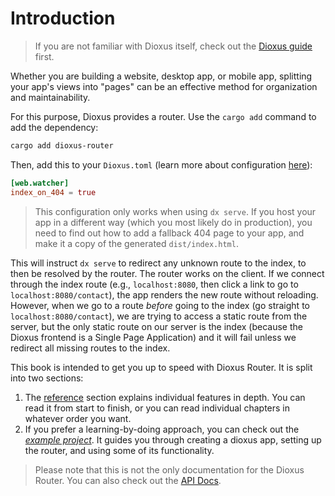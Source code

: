 # Introduction

> If you are not familiar with Dioxus itself, check out the [Dioxus guide](../guide/index.md) first.

Whether you are building a website, desktop app, or mobile app, splitting your app's views into "pages" can be an effective method for organization and maintainability.

For this purpose, Dioxus provides a router. Use the `cargo add` command to add the dependency:

```sh
cargo add dioxus-router
```

Then, add this to your `Dioxus.toml` (learn more about configuration [here](https://dioxuslabs.com/learn/0.4/CLI/configure)):

```toml
[web.watcher]
index_on_404 = true
```

> This configuration only works when using `dx serve`. If you host your app in a different way (which you most likely do in production), you need to find out how to add a fallback 404 page to your app, and make it a copy of the generated `dist/index.html`.

This will instruct `dx serve` to redirect any unknown route to the index, to then be resolved by the router.
The router works on the client. If we connect through the index route (e.g., `localhost:8080`, then click a link to go to `localhost:8080/contact`), the app renders the new route without reloading.
However, when we go to a route *before* going to the index (go straight to `localhost:8080/contact`), we are trying to access a static route from the server, but the only static route on our server is the index (because the Dioxus frontend is a Single Page Application) and it will fail unless we redirect all missing routes to the index.

This book is intended to get you up to speed with Dioxus Router. It is split
into two sections:

1. The [reference](reference/index.md) section explains individual features in 
   depth. You can read it from start to finish, or you can read individual chapters 
   in whatever order you want.
2. If you prefer a learning-by-doing approach, you can check out the 
   _[example project](example/index.md)_. It guides you through 
   creating a dioxus app, setting up the router, and using some of its 
   functionality.

> Please note that this is not the only documentation for the Dioxus Router. You
> can also check out the [API Docs](https://docs.rs/dioxus-router/).
